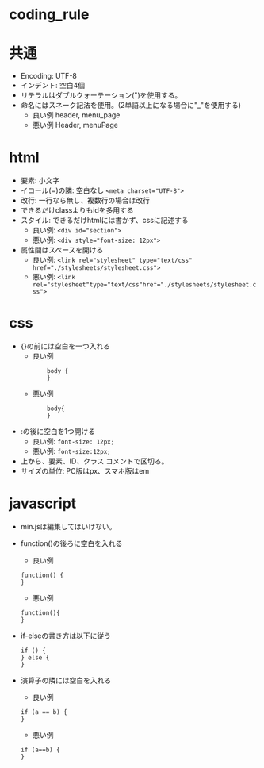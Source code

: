 coding_rule
===


# 共通
- Encoding: UTF-8
- インデント: 空白4個
- リテラルはダブルクォーテーション(")を使用する。
- 命名にはスネーク記法を使用。(2単語以上になる場合に"_"を使用する)
    - 良い例 header, menu_page
    - 悪い例 Header, menuPage

# html
- 要素: 小文字
- イコール(=)の隣: 空白なし `<meta charset="UTF-8">`
- 改行: 一行なら無し、複数行の場合は改行
- できるだけclassよりもidを多用する
- スタイル: できるだけhtmlには書かず、cssに記述する
    - 良い例: `<div id="section">`
    - 悪い例: `<div style="font-size: 12px">`
- 属性間はスペースを開ける  
    - 良い例: `<link rel="stylesheet" type="text/css" href="./stylesheets/stylesheet.css">`
    - 悪い例: `<link rel="stylesheet"type="text/css"href="./stylesheets/stylesheet.css">`

# css
- {}の前には空白を一つ入れる  
    - 良い例
        ```
            body {
            }
        ```  
    - 悪い例
        ```
            body{
            }
        ```
- :の後に空白を1つ開ける  
    - 良い例: `font-size: 12px;`  
    - 悪い例: `font-size:12px;`
- 上から、要素、ID、クラス
  コメントで区切る。
- サイズの単位: PC版はpx、スマホ版はem

# javascript
- min.jsは編集してはいけない。
- function()の後ろに空白を入れる

    - 良い例
    ```
    function() {
    }
    ```

    - 悪い例
    ```
    function(){
    }
    ```

- if-elseの書き方は以下に従う

    ```
    if () {
    } else {
    }
    ```

- 演算子の隣には空白を入れる

    - 良い例
    ```
    if (a == b) {
    }
    ```

    - 悪い例
    ```
    if (a==b) {
    }
    ```

